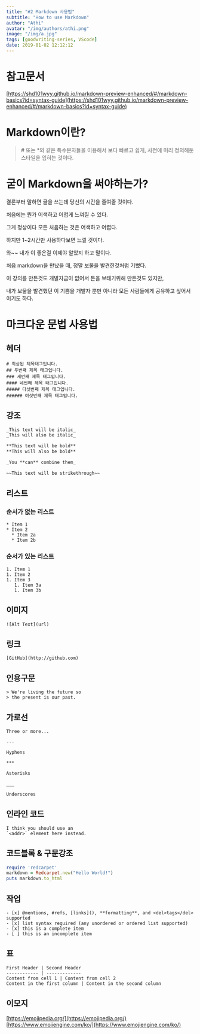 ```yaml
---
title: "#2 Markdown 사용법"
subtitle: "How to use Markdown"
author: "Athi"
avatar: "/img/authors/athi.png"
image: "/img/a.jpg"
tags: [goodwriting-series, VScode]
date: 2019-01-02 12:12:12
---
```


# 참고문서

[https://shd101wyy.github.io/markdown-preview-enhanced/#/markdown-basics?id=syntax-guide](https://shd101wyy.github.io/markdown-preview-enhanced/#/markdown-basics?id=syntax-guide)

# Markdown이란?

> \# 또는 \*와 같은 특수문자들을 이용해서 보다 빠르고 쉽게, 사전에 미리 정의해둔 스타일을 입히는 것이다.

# 굳이 Markdown을 써야하는가?

결론부터 말하면 글을 쓰는데 당신의 시간을 줄여줄 것이다.

처음에는 뭔가 어색하고 어렵게 느껴질 수 있다.

그게 정상이다 모든 처음하는 것은 어색하고 어렵다.

하지만 1~2시간만 사용하다보면 느낄 것이다.

와~~ 내가 이 좋은걸 이제야 알았지 하고 말이다.

처음 markdown을 만났을 때, 정말 보물을 발견한것처럼 기뻤다.

이 강의를 만든것도 개발자금이 없어서 돈을 보태기위해 만든것도 있지만,

내가 보물을 발견했던 이 기쁨을 개발자 뿐만 아니라 모든 사람들에게 공유하고 싶어서이기도 하다.

# 마크다운 문법 사용법

## 헤더

```markdwon
# 최상된 제목태그입니다.
## 두번째 제목 태그입니다.
### 세번째 제목 태그입니다.
#### 네번째 제목 태그입니다.
##### 다섯번째 제목 태그입니다.
###### 여섯번째 제목 태그입니다.
```

## 강조

```markdown
_This text will be italic_
_This will also be italic_

**This text will be bold**
**This will also be bold**

_You **can** combine them_

~~This text will be strikethrough~~
```

## 리스트

### 순서가 없는 리스트

```
* Item 1
* Item 2
  * Item 2a
  * Item 2b
```

### 순서가 있는 리스트

```
1. Item 1
1. Item 2
1. Item 3
   1. Item 3a
   1. Item 3b
```

## 이미지

```
![Alt Text](url)
```

## 링크

```
[GitHub](http://github.com)
```

## 인용구문

```
> We're living the future so
> the present is our past.

```

## 가로선

```
Three or more...

---

Hyphens

***

Asterisks

___

Underscores
```

## 인라인 코드

```
I think you should use an
`<addr>` element here instead.
```

## 코드블록 & 구문강조

```ruby
require 'redcarpet'
markdown = Redcarpet.new("Hello World!")
puts markdown.to_html
```

## 작업

```
- [x] @mentions, #refs, [links](), **formatting**, and <del>tags</del> supported
- [x] list syntax required (any unordered or ordered list supported)
- [x] this is a complete item
- [ ] this is an incomplete item
```

## 표

```
First Header | Second Header
------------ | -------------
Content from cell 1 | Content from cell 2
Content in the first column | Content in the second column
```

## 이모지

[https://emojipedia.org/](https://emojipedia.org/)
[https://www.emojiengine.com/ko/](https://www.emojiengine.com/ko/)
